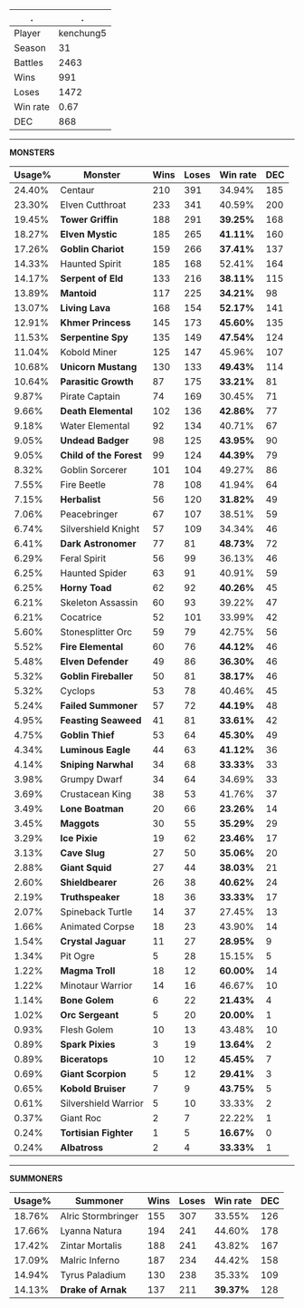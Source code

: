 .|.
|-|-
Player|kenchung5
Season|31
Battles|2463
Wins|991
Loses|1472
Win rate|0.67
DEC|868

---
**MONSTERS**

Usage%|Monster|Wins|Loses|Win rate|DEC|
-|-|-|-|-|-|
24.40%|Centaur|210|391|34.94%|185|
23.30%|Elven Cutthroat|233|341|40.59%|200|
19.45%|**Tower Griffin**|188|291|**39.25%**|168|
18.27%|**Elven Mystic**|185|265|**41.11%**|160|
17.26%|**Goblin Chariot**|159|266|**37.41%**|137|
14.33%|Haunted Spirit|185|168|52.41%|164|
14.17%|**Serpent of Eld**|133|216|**38.11%**|115|
13.89%|**Mantoid**|117|225|**34.21%**|98|
13.07%|**Living Lava**|168|154|**52.17%**|141|
12.91%|**Khmer Princess**|145|173|**45.60%**|135|
11.53%|**Serpentine Spy**|135|149|**47.54%**|124|
11.04%|Kobold Miner|125|147|45.96%|107|
10.68%|**Unicorn Mustang**|130|133|**49.43%**|114|
10.64%|**Parasitic Growth**|87|175|**33.21%**|81|
9.87%|Pirate Captain|74|169|30.45%|71|
9.66%|**Death Elemental**|102|136|**42.86%**|77|
9.18%|Water Elemental|92|134|40.71%|67|
9.05%|**Undead Badger**|98|125|**43.95%**|90|
9.05%|**Child of the Forest**|99|124|**44.39%**|79|
8.32%|Goblin Sorcerer|101|104|49.27%|86|
7.55%|Fire Beetle|78|108|41.94%|64|
7.15%|**Herbalist**|56|120|**31.82%**|49|
7.06%|Peacebringer|67|107|38.51%|59|
6.74%|Silvershield Knight|57|109|34.34%|46|
6.41%|**Dark Astronomer**|77|81|**48.73%**|72|
6.29%|Feral Spirit|56|99|36.13%|46|
6.25%|Haunted Spider|63|91|40.91%|59|
6.25%|**Horny Toad**|62|92|**40.26%**|45|
6.21%|Skeleton Assassin|60|93|39.22%|47|
6.21%|Cocatrice|52|101|33.99%|42|
5.60%|Stonesplitter Orc|59|79|42.75%|56|
5.52%|**Fire Elemental**|60|76|**44.12%**|46|
5.48%|**Elven Defender**|49|86|**36.30%**|46|
5.32%|**Goblin Fireballer**|50|81|**38.17%**|46|
5.32%|Cyclops|53|78|40.46%|45|
5.24%|**Failed Summoner**|57|72|**44.19%**|48|
4.95%|**Feasting Seaweed**|41|81|**33.61%**|42|
4.75%|**Goblin Thief**|53|64|**45.30%**|49|
4.34%|**Luminous Eagle**|44|63|**41.12%**|36|
4.14%|**Sniping Narwhal**|34|68|**33.33%**|33|
3.98%|Grumpy Dwarf|34|64|34.69%|33|
3.69%|Crustacean King|38|53|41.76%|37|
3.49%|**Lone Boatman**|20|66|**23.26%**|14|
3.45%|**Maggots**|30|55|**35.29%**|29|
3.29%|**Ice Pixie**|19|62|**23.46%**|17|
3.13%|**Cave Slug**|27|50|**35.06%**|20|
2.88%|**Giant Squid**|27|44|**38.03%**|21|
2.60%|**Shieldbearer**|26|38|**40.62%**|24|
2.19%|**Truthspeaker**|18|36|**33.33%**|17|
2.07%|Spineback Turtle|14|37|27.45%|13|
1.66%|Animated Corpse|18|23|43.90%|14|
1.54%|**Crystal Jaguar**|11|27|**28.95%**|9|
1.34%|Pit Ogre|5|28|15.15%|5|
1.22%|**Magma Troll**|18|12|**60.00%**|14|
1.22%|Minotaur Warrior|14|16|46.67%|10|
1.14%|**Bone Golem**|6|22|**21.43%**|4|
1.02%|**Orc Sergeant**|5|20|**20.00%**|1|
0.93%|Flesh Golem|10|13|43.48%|10|
0.89%|**Spark Pixies**|3|19|**13.64%**|2|
0.89%|**Biceratops**|10|12|**45.45%**|7|
0.69%|**Giant Scorpion**|5|12|**29.41%**|3|
0.65%|**Kobold Bruiser**|7|9|**43.75%**|5|
0.61%|Silvershield Warrior|5|10|33.33%|2|
0.37%|Giant Roc|2|7|22.22%|1|
0.24%|**Tortisian Fighter**|1|5|**16.67%**|0|
0.24%|**Albatross**|2|4|**33.33%**|1|

---
**SUMMONERS**

Usage%|Summoner|Wins|Loses|Win rate|DEC|
-|-|-|-|-|-|
18.76%|Alric Stormbringer|155|307|33.55%|126|
17.66%|Lyanna Natura|194|241|44.60%|178|
17.42%|Zintar Mortalis|188|241|43.82%|167|
17.09%|Malric Inferno|187|234|44.42%|158|
14.94%|Tyrus Paladium|130|238|35.33%|109|
14.13%|**Drake of Arnak**|137|211|**39.37%**|128|
